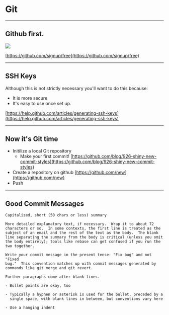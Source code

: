 # Git

---

## Github first.
<img src="http://octodex.github.com/images/repo.jpg"
     style="max-height: 400px;" />

[https://github.com/signup/free](https://github.com/signup/free)

---

## SSH Keys

Although this is not strictly necessary you'll want to do this because:

*   It is more secure
*   It's easy to use once set up.

[https://help.github.com/articles/generating-ssh-keys](https://help.github.com/articles/generating-ssh-keys)


---

## Now it's Git time

*   Initilize a local Git repository
    * Make your first commit! [https://github.com/blog/926-shiny-new-commit-styles](https://github.com/blog/926-shiny-new-commit-styles)
*   Create a repository on github
    [https://github.com/new](https://github.com/new)
*   Push

---

## Good Commit Messages

    Capitalized, short (50 chars or less) summary

    More detailed explanatory text, if necessary.  Wrap it to about 72
    characters or so.  In some contexts, the first line is treated as the
    subject of an email and the rest of the text as the body.  The blank
    line separating the summary from the body is critical (unless you omit
    the body entirely); tools like rebase can get confused if you run the
    two together.

    Write your commit message in the present tense: "Fix bug" and not "Fixed
    bug."  This convention matches up with commit messages generated by
    commands like git merge and git revert.

    Further paragraphs come after blank lines.

    - Bullet points are okay, too

    - Typically a hyphen or asterisk is used for the bullet, preceded by a
      single space, with blank lines in between, but conventions vary here

    - Use a hanging indent

